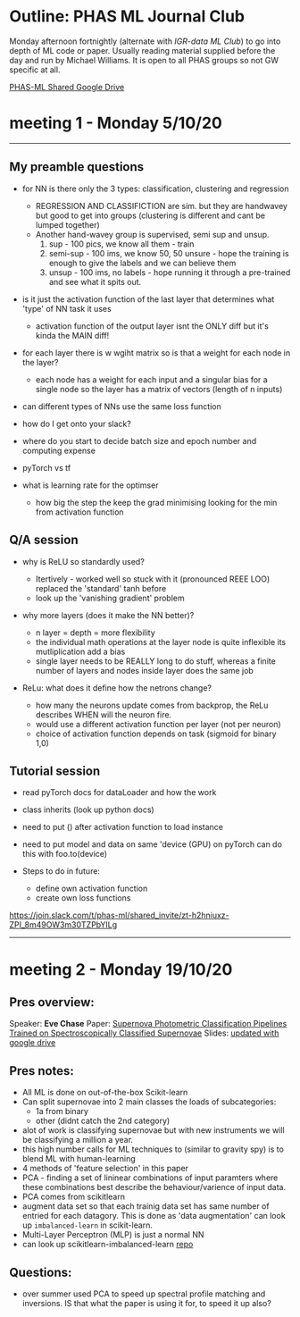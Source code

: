 # Outline: PHAS ML Journal Club

Monday afternoon fortnightly (alternate with _IGR-data ML Club_) to go into depth of ML code or paper. Usually reading material supplied before the day and run by Michael Williams. It is open to all PHAS groups so not GW specific at all. 

[PHAS-ML Shared Google Drive](https://drive.google.com/drive/folders/1xqFDCx1h4TB_Tkh3x86CRVwb4mIrZi34)

# meeting 1 - Monday 5/10/20

---

## My preamble questions

- for NN is there only the 3 types: classification, clustering and regression

  - REGRESSION AND CLASSIFICTION are sim. but they are handwavey but good to get into groups (clustering is different and cant be lumped together)
  - Another hand-wavey group is supervised, semi sup and unsup.
    1. sup - 100 pics, we know all them - train
    2. semi-sup - 100 ims, we know 50, 50 unsure - hope the training is enough to give the labels and we can believe them
    3. unsup - 100 ims, no labels - hope running it through a pre-trained and see what it spits out.

- is it just the activation function of the last layer that determines what 'type' of NN task it uses

  - activation function of the output layer isnt the ONLY diff but it's kinda the MAIN diff!

- for each layer there is w wgiht matrix so is that a weight for each node in the layer?

  - each node has a weight for each input and a singular bias for a single node so the layer has a matrix of vectors (length of n inputs)

- can different types of NNs use the same loss function

- how do I get onto your slack?

- where do you start to decide batch size and epoch number and computing expense

- pyTorch vs tf

- what is learning rate for the optimser
  - how big the step the keep the grad minimising looking for the min from activation function

## Q/A session

- why is ReLU so standardly used?

  - Itertively - worked well so stuck with it (pronounced REEE LOO) replaced the 'standard' tanh before
  - look up the 'vanishing gradient' problem

- why more layers (does it make the NN better)?

  - n layer = depth = more flexibility
  - the individual math operations at the layer node is quite inflexible its mutliplication add a bias
  - single layer needs to be REALLY long to do stuff, whereas a finite number of layers and nodes inside layer does the same job

- ReLu: what does it define how the netrons change?
  - how many the neurons update comes from backprop, the ReLu describes WHEN will the neuron fire.
  - would use a different activation function per layer (not per neuron)
  - choice of activation function depends on task (sigmoid for binary 1,0)

## Tutorial session

- read pyTorch docs for dataLoader and how the work
- class inherits (look up python docs)

- need to put () after activation function to load instance
- need to put model and data on same 'device (GPU) on pyTorch can do this with foo.to(device)

- Steps to do in future:
  - define own activation function
  - create own loss functions

https://join.slack.com/t/phas-ml/shared_invite/zt-h2hniuxz-ZPI_8m49OW3m30TZPbYILg

---

# meeting 2 - Monday 19/10/20

## Pres overview:

Speaker: **Eve Chase**
Paper: [Supernova Photometric Classification Pipelines Trained on Spectroscopically Classified Supernovae](https://arxiv.org/abs/1905.07422)
Slides: [updated with google drive](https://drive.google.com/file/d/1J4qQa6jBj369tD9W5LOtrWXoXDpqjKE9/view)

## Pres notes:

- All ML is done on out-of-the-box Scikit-learn
- Can split supernovae into 2 main classes the loads of subcategories:
  - 1a from binary
  - other (didnt catch the 2nd category)
- alot of work is classifying supernovae but with new instruments we will be classifying a million a year.
- this high number calls for ML techniques to (similar to gravity spy) is to blend ML with human-learning
- 4 methods of 'feature selection' in this paper
- PCA - finding a set of lininear combinations of input paramters where these combinations best describe the behaviour/varience of input data.
- PCA comes from scikitlearn
- augment data set so that each trainig data set has same number of entried for each datagory. This is done as 'data augmentation' can look up `imbalanced-learn` in scikit-learn.
- Multi-Layer Perceptron (MLP) is just a normal NN
- can look up scikitlearn-imbalanced-learn [repo](https://github.com/scikit-learn-contrib/imbalanced-learn)


## Questions:

- over summer used PCA to speed up spectral profile matching and inversions. IS that what the paper is using it for, to speed it up also?



